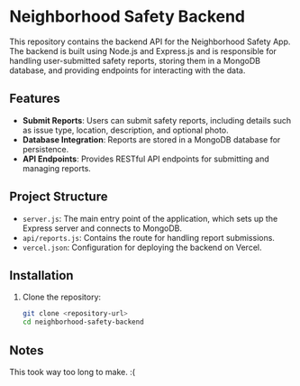 # Neighborhood Safety Backend

This repository contains the backend API for the Neighborhood Safety App. The backend is built using Node.js and Express.js and is responsible for handling user-submitted safety reports, storing them in a MongoDB database, and providing endpoints for interacting with the data.

## Features

- **Submit Reports**: Users can submit safety reports, including details such as issue type, location, description, and optional photo.
- **Database Integration**: Reports are stored in a MongoDB database for persistence.
- **API Endpoints**: Provides RESTful API endpoints for submitting and managing reports.

## Project Structure

- `server.js`: The main entry point of the application, which sets up the Express server and connects to MongoDB.
- `api/reports.js`: Contains the route for handling report submissions.
- `vercel.json`: Configuration for deploying the backend on Vercel.

## Installation

1. Clone the repository:
   ```bash
   git clone <repository-url>
   cd neighborhood-safety-backend

## Notes
This took way too long to make. :(